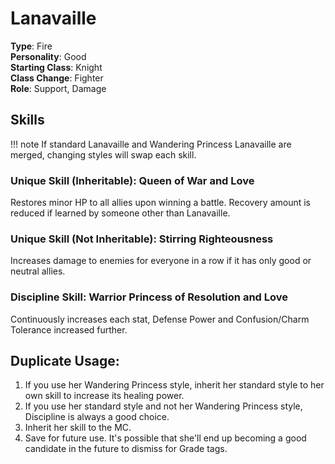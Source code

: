 # Lanavaille

**Type**: Fire  
**Personality**: Good  
**Starting Class**: Knight  
**Class Change**: Fighter  
**Role**: Support, Damage

## Skills

!!! note
    If standard Lanavaille and Wandering Princess Lanavaille are merged, changing styles will swap each skill.

### Unique Skill (Inheritable): Queen of War and Love

Restores minor HP to all allies upon winning a battle. Recovery amount is reduced if learned by someone other than Lanavaille.

### Unique Skill (Not Inheritable): Stirring Righteousness

Increases damage to enemies for everyone in a row if it has only good or neutral allies.

### Discipline Skill: Warrior Princess of Resolution and Love

Continuously increases each stat, Defense Power and Confusion/Charm Tolerance increased further.

## Duplicate Usage:

1. If you use her Wandering Princess style, inherit her standard style to her own skill to increase its healing power.
2. If you use her standard style and not her Wandering Princess style, Discipline is always a good choice.
3. Inherit her skill to the MC.
4. Save for future use. It's possible that she'll end up becoming a good candidate in the future to dismiss for Grade tags.